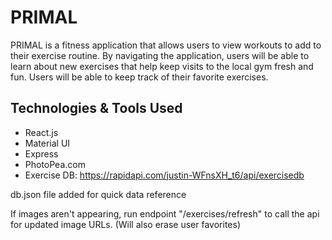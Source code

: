 # PRIMAL
PRIMAL is a fitness application that allows users to view workouts to add to their exercise routine. By navigating the application, users will be able to learn about new exercises that help keep visits to the local gym fresh and fun. Users will be able to keep track of their favorite exercises.

## Technologies & Tools Used
- React.js
- Material UI
- Express
- PhotoPea.com
- Exercise DB: https://rapidapi.com/justin-WFnsXH_t6/api/exercisedb

db.json file added for quick data reference

If images aren't appearing, run endpoint "/exercises/refresh" to call the api for updated image URLs. (Will also erase user favorites)